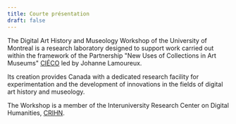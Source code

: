 ```yaml
---
title: Courte présentation
draft: false
---
```


The Digital Art History and Museology Workshop of the University of Montreal is a research laboratory designed to support work carried out within the framework of the Partnership "New Uses of Collections in Art Museums" [CIÉCO](https://cieco.umontreal.ca/) led by Johanne Lamoureux.

Its creation provides Canada with a dedicated research facility for experimentation and the development of innovations in the fields of digital art history and museology.

The Workshop is a member of the Interuniversity Research Center on Digital Humanities, [CRIHN](https://www.crihn.org/).